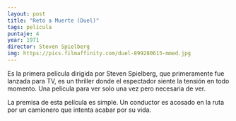```yaml
---
layout: post
title: "Reto a Muerte (Duel)"
tags: pelicula
puntaje: 4
year: 1971
director: Steven Spielberg
img: https://pics.filmaffinity.com/duel-899280615-mmed.jpg
---
```


Es la primera película dirigida por Steven Spielberg, que primeramente fue lanzada para TV, es un thriller donde el espectador siente la tensión en todo momento. Una película para ver solo una vez pero necesaria de ver.

La premisa de esta película es simple. Un conductor es acosado en la ruta por un camionero que intenta acabar por su vida.
